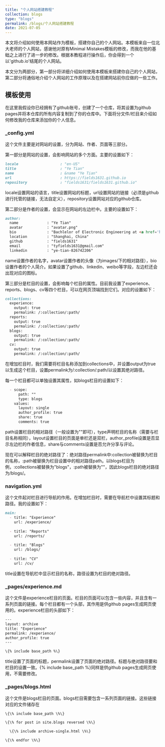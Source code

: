 ```yaml
---
title: "个人网站搭建教程"
collection: blogs
type: "blogs"
permalink: /blogs/个人网站搭建教程
date: 2021-07-05
---
```


本文将介绍如何使用本网站作为模板，搭建你自己的个人网站。本模板来自一位北大老师的个人网站，感谢他对原有Minimal Mistakes模板的修改，而我在他的基础之上进行了进一步的修改。根据本教程进行操作后，你会得到一个以'github.io'结尾的个人网站。

本文分为两部分，第一部分将详细介绍如何使用本模板来搭建你自己的个人网站，第二部分将通俗地介绍个人网站的工作原理以及在搭建网站前你应做的一些工作。

## 模板使用

在这里我假设你已经拥有了github账号，创建了一个仓库，将其设置为github pages并将本仓库的所有内容复制到了你的仓库中。下面将分文件/栏目来介绍如何修改我的仓库来添加你的个人信息。

### \_config.yml

这个文件主要是对网站的设置，分为网站、作者、页面等三部分。

第一部分是网站的设置，会影响网站的多个方面。主要的设置如下：

```markdown
locale                   : "en-US"
title                    : "Ye Tian"
name                     : &name "Ye Tian"
url                      : https://fields1631.github.io
repository               : "fields1631/fields1631.github.io"
```

locale设置网站的语言，title设置网站的标题，url设置网站的链接（必须是github进行托管的链接，无法自定义），repository设置网站对应的github仓库。

第二部分是作者的设置，会显示在网站的左边栏中。主要的设置如下：

```markdown
author:
  name             : "Ye Tian"
  avatar           : "avatar.png"
  bio              : "Bachlelor of Electronic Engineering at <a href='http://www.it.fudan.edu.cn'>SIST, Fudan University</a>"
  location         : "Shanghai, China"
  github           : "fields1631"
  email            : "tyfields1631@gmail.com"
  linkedin         : "ye-tian-826742206"
```

name设置作者的名字，avatar设置作者的头像（为images/下的相对路径），bio设置作者的个人简介。如果设置了github、linkedin、weibo等字段，左边栏还会出现对应的图标。

第三部分是栏目的设置，会影响每个栏目的属性。目前我设置了experience、reports、blogs、cv等四个栏目，可以在网页顶端找到它们。对应的设置如下：

```markdown
collections:
  experience:
    output: true
    permalink: /:collection/:path/
  reports:
    output: true
    permalink: /:collection/:path/
  blogs:
    output: true
    permalink: /:collection/:path/
  cv:
    output: true
    permalink: /:collection/:path/
```

在增加栏目时，我们需要将栏目名称添加到collections中，并设置output为true以生成这个栏目，设置permalink为/:collection/:path/以设置其绝对路径。

每一个栏目都可以单独设置其属性，如blogs栏目的设置如下：

```markdown
  - scope:
      path: ""
      type: blogs
    values:
      layout: single
      author_profile: true
      share: true
      comments: true
```

path设置栏目的相对路径（一般设置为""即可），type声明栏目的名称（需要与栏目名称相同），layout设置栏目的页面是单栏还是双栏，author_profile设置是否显示左边栏的作者信息，share与comments设置是否允许分享与评论。

现在可以解释栏目的绝对路径了：绝对路径permalink中:collection被替换为栏目的名称，:path被替换为栏目设置中的相对路径path。以blogs栏目为例，:collections被替换为"blogs"，:path被替换为""，因此blogs栏目的绝对路径为/blogs/。

### navigation.yml

这个文件起对栏目进行导航的作用。在增加栏目时，需要在导航栏中设置其标题和路径。我的设置如下：

```markdown
main:
  - title: "Experience"
    url: /experience/
    
  - title: "Reports"
    url: /reports/
    
  - title: "Blogs"
    url: /blogs/
    
  - title: "CV"
    url: /cv/
```

title设置在导航栏中显示栏目的名称，路径设置为栏目的绝对路径。

### \_pages/experience.md

这个文件是experience栏目的页面。栏目的页面可以包含一些内容，并且含有一系列页面的链接。每个栏目都有一个头部，其作用是供github pages生成网页使用的。experience栏目的头部如下：

```html
---
layout: archive
title: "Experience"
permalink: /experience/
author_profile: true
---

\{% include base_path %\}
```

title设置了页面的标题，permalink设置了页面的绝对路径。标题与绝对路径要和栏目的设置一致。\{\% include base_path \%\}同样是供github pages生成网页使用，不需要修改。

### \_pages/blogs.html

这个文件是blogs栏目的页面。blogs栏目需要包含一系列页面的链接。这些链接对应的文件储存在

```html
\{\% include base_path \%\}

\{\% for post in site.blogs reversed \%\}

  \{\% include archive-single.html \%\}

\{\% endfor \%\}
```

